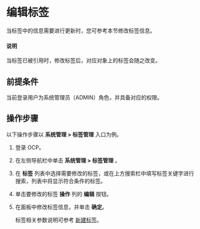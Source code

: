 # 编辑标签

当标签中的信息需要进行更新时，您可参考本节修改标签信息。

<main id="notice" type='explain'>
<h4>说明</h4>
<p>当标签已被引用时，修改标签后，对应对象上的标签会随之改变。</p>
</main>

## 前提条件

当前登录用户为系统管理员（ADMIN）角色，并具备对应的权限。

## 操作步骤

以下操作步骤以 **系统管理 > 标签管理** 入口为例。

1. 登录 OCP。

2. 在左侧导航栏中单击 **系统管理 > 标签管理** 。

3. 在 **标签** 列表中选择需要修改的标签，或在上方搜索栏中填写标签关键字进行搜索，列表中将显示符合条件的标签。

4. 单击要修改的标签 **操作** 列的 **编辑** 按钮。

5. 在面板中修改标签信息，并单击 **确定**。

    标签相关参数说明可参考 [新建标签](200.create-a-tag.md)。
